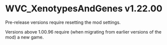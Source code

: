 # WVC_XenotypesAndGenes v1.22.00
 
Pre-release versions require resetting the mod settings.

Versions above 1.00.96 require (when migrating from earlier versions of the mod) a new game.
